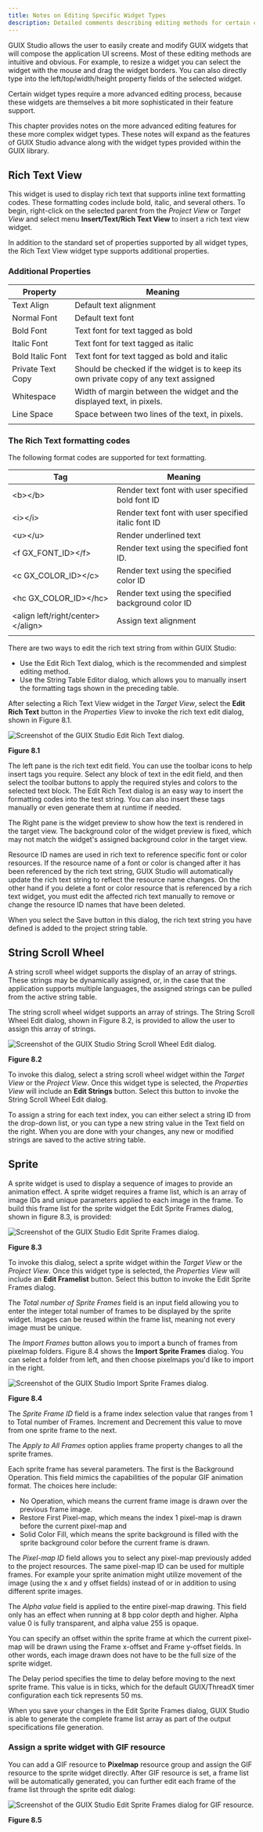 ```yaml
---
title: Notes on Editing Specific Widget Types
description: Detailed comments describing editing methods for certain complex widget types.
---
```


GUIX Studio allows the user to easily create and modify GUIX widgets that will compose the application UI screens. Most of these editing methods are intuitive and obvious. For example, to resize a widget you can select the widget with the mouse and drag the widget borders. You can also directly type into the left/top/width/height property fields of the selected widget.

Certain widget types require a more advanced editing process, because these widgets are themselves a bit more sophisticated in their feature support.

This chapter provides notes on the more advanced editing features for these more complex widget types. These notes will expand as the features of GUIX Studio advance along with the widget types provided within the GUIX library.

## Rich Text View

This widget is used to display rich text that supports inline text formatting codes. These formatting codes include bold, italic, and several others. To begin, right-click on the selected parent from the *Project View* or *Target View* and select menu **Insert/Text/Rich Text View** to insert a rich text view widget.

In addition to the standard set of properties supported by all widget types, the Rich Text View widget type supports additional properties.

### Additional Properties

| Property | Meaning |
|----------|---------|
| Text Align | Default text alignment |
| Normal Font| Default text font |
| Bold Font  | Text font for text tagged as bold |
| Italic Font| Text font for text tagged as italic|
| Bold Italic Font| Text font for text tagged as bold and italic |
| Private Text Copy | Should be checked if the widget is to keep its own private copy of any text assigned |
| Whitespace | Width of margin between the widget and the displayed text, in pixels. |
| Line Space | Space between two lines of the text, in pixels. |
|||

### The Rich Text formatting codes

The following format codes are supported for text formatting.

|Tag|Meaning|
|---|---|
|\<b>\</b> | Render text font with user specified bold font ID|
|\<i>\</i> | Render text font with user specified italic font ID|
|\<u>\</u> | Render underlined text|
|\<f GX_FONT_ID>\</f> | Render text using the specified font ID. |
|\<c GX_COLOR_ID>\</c> | Render text using the specified color ID|
|\<hc GX_COLOR_ID>\</hc> | Render text using the specified background color ID|
|\<align left/right/center>\</align> | Assign text alignment|
|||

There are two ways to edit the rich text string from within GUIX Studio:

- Use the Edit Rich Text dialog, which is the recommended and simplest editing method.
- Use the String Table Editor dialog, which allows you to manually insert the formatting tags shown in the preceding table.

After selecting a Rich Text View widget in the *Target View*, select the **Edit Rich Text** button in the *Properties View* to invoke the  rich text edit dialog, shown in Figure 8.1.

![Screenshot of the GUIX Studio Edit Rich Text dialog.](../media/guix-studio/edit_rich_text_dialog.png)

**Figure 8.1**

The left pane is the rich text edit field. You can use the toolbar icons to help insert tags you require. Select any block of text in the edit field, and then select the toolbar buttons to apply the required styles and colors to the selected text block. The Edit Rich Text dialog is an easy way to insert the formatting codes into the test string. You can also insert these tags manually or even generate them at runtime if needed.

The Right pane is the widget preview to show how the text is rendered in the target view. The background color of the widget preview is fixed, which may not match the widget's assigned background color in the target view.

Resource ID names are used in rich text to reference specific font or color resources. If the resource name of a font or color is changed after it has been referenced by the rich text string, GUIX Studio will automatically update the rich text string to reflect the resource name changes. On the other hand if you delete a font or color resource that is referenced by a rich text widget, you must edit the affected rich text manually to remove or change the resource ID names that have been deleted.

When you select the Save button in this dialog, the rich text string you have defined is added to the project string table.

## String Scroll Wheel

A string scroll wheel widget supports the display of an array of strings. These strings may be dynamically assigned, or, in the case that the application supports multiple languages, the assigned strings can be pulled from the active string table.

The string scroll wheel widget supports an array of strings. The String Scroll Wheel Edit dialog, shown in Figure 8.2, is provided to allow the user to assign this array of strings.

![Screenshot of the GUIX Studio String Scroll Wheel Edit dialog.](../media/guix-studio/string_scroll_wheel_edit.png)

**Figure 8.2**

To invoke this dialog, select a string scroll wheel widget within the *Target View* or the *Project View*. Once this widget type is selected, the *Properties View* will include an **Edit Strings** button. Select this button to invoke the String Scroll Wheel Edit dialog.

To assign a string for each text index, you can either select a string ID from the drop-down list, or you can type a new string value in the Text field on the right. When you are done with your changes, any new or modified strings are saved to the active string table.

## Sprite

A sprite widget is used to display a sequence of images to provide an animation effect. A sprite widget requires a frame list, which is an array of image IDs and unique parameters applied to each image in the frame. To build this frame list for the sprite widget the Edit Sprite Frames dialog, shown in figure 8.3, is provided:

![Screenshot of the GUIX Studio Edit Sprite Frames dialog.](../media/guix-studio/edit_sprite_frames.jpg)

**Figure 8.3**

To invoke this dialog, select a sprite widget within the *Target View* or the *Project View*. Once this widget type is selected, the *Properties View* will include an **Edit Framelist** button. Select this button to invoke the Edit Sprite Frames dialog.

The *Total number of Sprite Frames* field is an input field allowing you to enter the integer total number of frames to be displayed by the sprite widget. Images can be reused within the frame list, meaning not every image must be unique.

The *Import Frames* button allows you to import a bunch of frames from pixelmap folders. Figure 8.4 shows the **Import Sprite Frames** dialog. You can select a folder from left, and then choose pixelmaps you'd like to import in the right.

![Screenshot of the GUIX Studio Import Sprite Frames dialog.](../media/guix-studio/import_sprite_frames.jpg)

**Figure 8.4**

The *Sprite Frame ID* field is a frame index selection value that ranges from 1 to Total number of Frames. Increment and Decrement this value to move from one sprite frame to the next.

The  *Apply to All Frames* option applies frame property changes to all the sprite frames.

Each sprite frame has several parameters. The first is the Background Operation. This field mimics the capabilities of the popular GIF animation format. The choices here include:

- No Operation, which means the current frame image is drawn over the previous frame image.
- Restore First Pixel-map, which means the index 1 pixel-map is drawn before the current pixel-map and
- Solid Color Fill, which means the sprite background is filled with the sprite background color before the current frame is drawn.

The *Pixel-map ID* field allows you to select any pixel-map previously added to the project resources. The same pixel-map ID can be used for multiple frames. For example your sprite animation might utilize movement of the image (using the x and y offset fields) instead of or in addition to using different sprite images.

The *Alpha value* field is applied to the entire pixel-map drawing. This field only has an effect when running at 8 bpp color depth and higher. Alpha value 0 is fully transparent, and alpha value 255 is opaque.

You can specify an offset within the sprite frame at which the current pixel-map will be drawn using the Frame x-offset and Frame y-offset fields. In other words, each image drawn does not have to be the full size of the sprite widget.

The Delay period specifies the time to delay before moving to the next sprite frame. This value is in ticks, which for the default GUIX/ThreadX timer configuration each tick represents 50 ms.

When you save your changes in the Edit Sprite Frames dialog, GUIX Studio is able to generate the complete frame list array as part of the output specifications file generation.

### Assign a sprite widget with GIF resource
You can add a GIF resource to **Pixelmap** resource group and assign the GIF resource to the sprite widget directly. After GIF resource is set, a frame list will be automatically generated, you can further edit each frame of the frame list through the sprite edit dialog:

![Screenshot of the GUIX Studio Edit Sprite Frames dialog for GIF resource.](../media/guix-studio/edit_sprite_gif_frames.jpg)

**Figure 8.5**